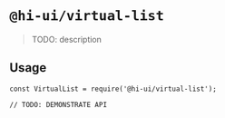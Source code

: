 # `@hi-ui/virtual-list`

> TODO: description

## Usage

```
const VirtualList = require('@hi-ui/virtual-list');

// TODO: DEMONSTRATE API
```
